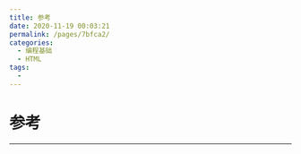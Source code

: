 ```yaml
---
title: 参考
date: 2020-11-19 00:03:21
permalink: /pages/7bfca2/
categories:
  - 编程基础
  - HTML
tags:
  -
---
```


# 参考

---
